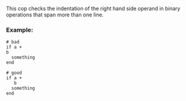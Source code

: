 This cop checks the indentation of the right hand side operand in
binary operations that span more than one line.

### Example:
    # bad
    if a +
    b
      something
    end

    # good
    if a +
       b
      something
    end